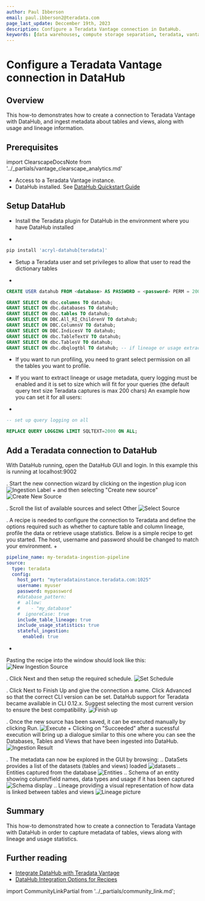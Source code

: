```yaml
---
author: Paul Ibberson
email: paul.ibberson2@teradata.com
page_last_update: Deccember 19th, 2023
description: Configure a Teradata Vantage connection in DataHub.
keywords: [data warehouses, compute storage separation, teradata, vantage, cloud data platform, object storage, business intelligence, enterprise analytics, datahub, data catalog, data lineage]
---
```


# Configure a Teradata Vantage connection in DataHub

## Overview

This how-to demonstrates how to create a connection to Teradata Vantage with DataHub, and ingest metadata about tables and views, along with usage and lineage information.

## Prerequisites

import ClearscapeDocsNote from '../_partials/vantage_clearscape_analytics.md'

* Access to a Teradata Vantage instance.
  <ClearscapeDocsNote />
* DataHub installed. See [DataHub Quickstart Guide](https://datahubproject.io/docs/quickstart)

## Setup DataHub

* Install the Teradata plugin for DataHub in the environment where you have DataHub installed
+
``` bash
pip install 'acryl-datahub[teradata]'
```

* Setup a Teradata user and set privileges to allow that user to read the dictionary tables
+
``` sql
CREATE USER datahub FROM <database> AS PASSWORD = <password> PERM = 20000000;

GRANT SELECT ON dbc.columns TO datahub;
GRANT SELECT ON dbc.databases TO datahub;
GRANT SELECT ON dbc.tables TO datahub;
GRANT SELECT ON DBC.All_RI_ChildrenV TO datahub;
GRANT SELECT ON DBC.ColumnsV TO datahub;
GRANT SELECT ON DBC.IndicesV TO datahub;
GRANT SELECT ON dbc.TableTextV TO datahub;
GRANT SELECT ON dbc.TablesV TO datahub;
GRANT SELECT ON dbc.dbqlogtbl TO datahub; -- if lineage or usage extraction is enabled
```
* If you want to run profiling, you need to grant select permission on all the tables you want to profile.

* If you want to extract lineage or usage metadata, query logging must be enabled and it is set to size which will fit for your queries (the default query text size Teradata captures is max 200 chars) An example how you can set it for all users:
+
``` sql
-- set up query logging on all

REPLACE QUERY LOGGING LIMIT SQLTEXT=2000 ON ALL;
```

## Add a Teradata connection to DataHub
With DataHub running, open the DataHub GUI and login.  In this example this is running at localhost:9002 

. Start the new connection wizard by clicking on the ingestion plug icon 
![Ingestion Label](./images/configure-a-teradata-connection-in-datahub/ingestion-icon.png)
+
and then selecting "Create new source" 
![Create New Source](./images/configure-a-teradata-connection-in-datahub/create-new-source.png)

. Scroll the list of available sources and select Other 
![Select Source](./images/configure-a-teradata-connection-in-datahub/select-other-source.png)

. A recipe is needed to configure the connection to Teradata and define the options required such as whether to capture table and column lineage, profile the data or retrieve usage statistics.  Below is a simple recipe to get you started. The host, username and password should be changed to match your environment.
+
``` yaml
pipeline_name: my-teradata-ingestion-pipeline
source:
  type: teradata
  config:
    host_port: "myteradatainstance.teradata.com:1025"
    username: myuser
    password: mypassword
    #database_pattern:
    #  allow:
    #    - "my_database"
    #  ignoreCase: true
    include_table_lineage: true
    include_usage_statistics: true
    stateful_ingestion:
      enabled: true
```
+
Pasting the recipe into the window should look like this: 
![New Ingestion Source](./images/configure-a-teradata-connection-in-datahub/new-ingestion-source.png)

. Click Next and then setup the required schedule. 
![Set Schedule](./images/configure-a-teradata-connection-in-datahub/set-schedule.png)

. Click Next to Finish Up and give the connection a name. Click Advanced so that the correct CLI version can be set. DataHub support for Teradata became available in CLI 0.12.x.  Suggest selecting the most current version to ensure the best compatibility.
![Finish up](./images/configure-a-teradata-connection-in-datahub/finish-up.png)

. Once the new source has been saved, it can be executed manually by clicking Run. 
![Execute](./images/configure-a-teradata-connection-in-datahub/execute.png)
+
Clicking on "Succeeded" after a sucessful execution will bring up a dialogue similar to this one where you can see the Databases, Tables and Views that have been ingested into DataHub.  
![Ingestion Result](./images/configure-a-teradata-connection-in-datahub/ingestion-result.png)

. The metadata can now be explored in the GUI by browsing:
.. DataSets provides a list of the datasets (tables and views) loaded
![datasets](./images/configure-a-teradata-connection-in-datahub/datasets.png)
.. Entities captured from the database
![Entities](./images/configure-a-teradata-connection-in-datahub/entities-list.png)
.. Schema of an entity showing column/field names, data types and usage if it has been captured
![Schema display](./images/configure-a-teradata-connection-in-datahub/schema.png)
.. Lineage providing a visual representation of how data is linked between tables and views
![Lineage picture](./images/configure-a-teradata-connection-in-datahub/lineage-weather.png)

## Summary

This how-to demonstrated how to create a connection to Teradata Vantage with DataHub in order to capture metadata of tables, views along with lineage and usage statistics.

## Further reading
* [Integrate DataHub with Teradata Vantage](https://datahubproject.io/docs/generated/ingestion/sources/teradata)
* [DataHub Integration Options for Recipes](https://datahubproject.io/docs/metadata-ingestion/#recipes)

import CommunityLinkPartial from '../_partials/community_link.md';

<CommunityLinkPartial />
